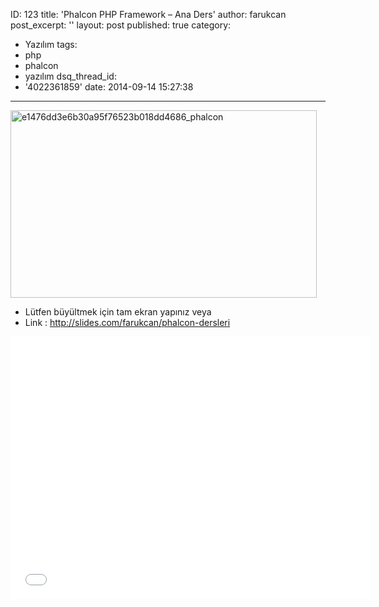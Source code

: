 ID: 123
title: 'Phalcon PHP Framework &#8211; Ana Ders'
author: farukcan
post_excerpt: ''
layout: post
published: true
category:
  - Yazılım
tags:
  - php
  - phalcon
  - yazılım
dsq_thread_id:
  - '4022361859'
date: 2014-09-14 15:27:38
---
<a href="/html/uploads/2014/09/e1476dd3e6b30a95f76523b018dd4686_phalcon.jpg"><img src="/html/uploads/2014/09/e1476dd3e6b30a95f76523b018dd4686_phalcon.jpg" alt="e1476dd3e6b30a95f76523b018dd4686_phalcon" width="490" height="300" class="alignnone size-full wp-image-218" /></a>
<ul>
	<li>
		L&uuml;tfen b&uuml;y&uuml;ltmek i&ccedil;in tam ekran yapınız veya
	</li>
	<li>
		Link : <a href="http://slides.com/farukcan/phalcon-dersleri">http://slides.com/farukcan/phalcon-dersleri</a>
	</li>
</ul>

<p>
<iframe src="//slides.com/farukcan/phalcon-dersleri/embed?style=light" width="576" height="420" scrolling="no" frameborder="0" webkitallowfullscreen mozallowfullscreen allowfullscreen></iframe>